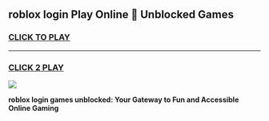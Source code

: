 
## roblox login Play Online 👋 Unblocked Games
<h3>
<a href="https://premium.freeplayer.one?title=roblox_login&ref=19F">CLICK TO PLAY</a></h3>
<hr>

<h3>
<a href="https://premium.freeplayer.one?title=roblox_login&ref=19F">CLICK 2 PLAY</a>
  
</h3>

<a href="https://premium.freeplayer.one?title=roblox_login&ref=19F"><img src="https://clearcache.store/games.png"></a>


**roblox login games unblocked: Your Gateway to Fun and Accessible Online Gaming**
